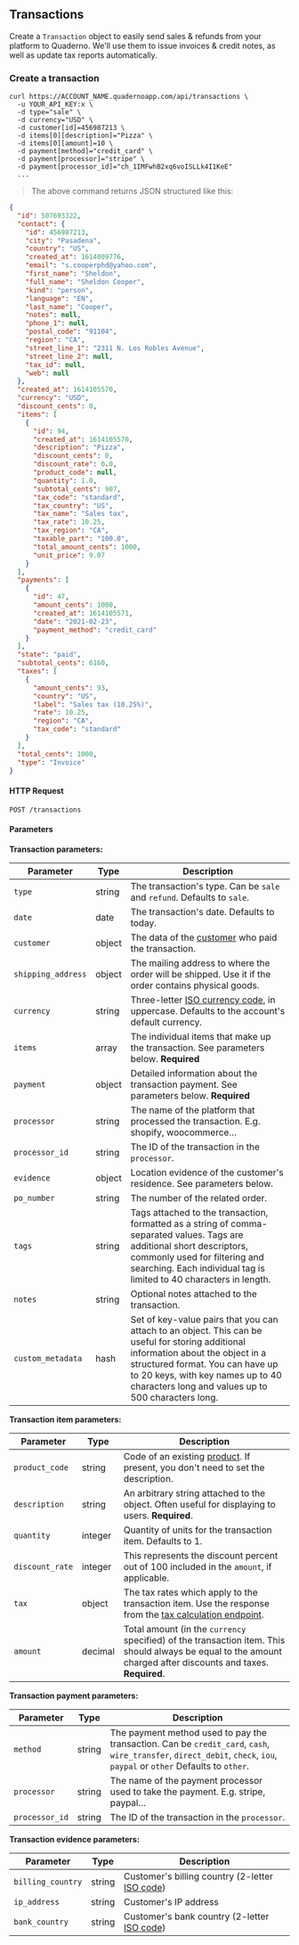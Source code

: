 ## Transactions

Create a `Transaction` object to easily send sales & refunds from your platform to Quaderno. We'll use them to issue invoices & credit notes, as well as update tax reports automatically.

### Create a transaction

```shell
curl https://ACCOUNT_NAME.quadernoapp.com/api/transactions \
  -u YOUR_API_KEY:x \
  -d type="sale" \
  -d currency="USD" \
  -d customer[id]=456987213 \ 
  -d items[0][description]="Pizza" \
  -d items[0][amount]=10 \
  -d payment[method]="credit_card" \ 
  -d payment[processor]="stripe" \
  -d payment[processor_id]="ch_1IMFwhB2xq6voISLLk4I1KeE"
  ...
```

> The above command returns JSON structured like this:

```json
{
  "id": 507693322,
  "contact": {
    "id": 456987213,
    "city": "Pasadena",
    "country": "US",
    "created_at": 1614009776,
    "email": "s.cooperphd@yahoo.com",
    "first_name": "Sheldon",
    "full_name": "Sheldon Cooper",
    "kind": "person",
    "language": "EN",
    "last_name": "Cooper",
    "notes": null,
    "phone_1": null,
    "postal_code": "91104",
    "region": "CA",
    "street_line_1": "2311 N. Los Robles Avenue",
    "street_line_2": null,
    "tax_id": null,
    "web": null
  },
  "created_at": 1614105570,
  "currency": "USD",
  "discount_cents": 0,
  "items": [
    {
      "id": 94,
      "created_at": 1614105570,
      "description": "Pizza",
      "discount_cents": 0,
      "discount_rate": 0.0,
      "product_code": null,
      "quantity": 1.0,
      "subtotal_cents": 907,
      "tax_code": "standard",
      "tax_country": "US",
      "tax_name": "Sales tax",
      "tax_rate": 10.25,
      "tax_region": "CA",
      "taxable_part": "100.0",
      "total_amount_cents": 1000,
      "unit_price": 9.07
    }
  ],
  "payments": [
    {
      "id": 47,
      "amount_cents": 1000,
      "created_at": 1614105571,
      "date": "2021-02-23",
      "payment_method": "credit_card"
    }
  ],
  "state": "paid",
  "subtotal_cents": 6160,
  "taxes": [
    {
      "amount_cents": 93,
      "country": "US",
      "label": "Sales tax (10.25%)",
      "rate": 10.25,
      "region": "CA",
      "tax_code": "standard"
    }
  ],
  "total_cents": 1000,
  "type": "Invoice"
}
```

#### HTTP Request

`POST /transactions`

#### Parameters

**Transaction parameters:**

Parameter               | Type              | Description
------------------------|-------------------|--------------------------------------------------------------------------------
`type`                  | string            | The transaction's type. Can be `sale` and `refund`. Defaults to `sale`.
`date`                  | date              | The transaction's date. Defaults to today.
`customer`              | object            | The data of the [customer](#contacts) who paid the transaction.
`shipping_address`      | object            | The mailing address to where the order will be shipped. Use it if the order contains physical goods.  
`currency`              | string            | Three-letter [ISO currency code](https://en.wikipedia.org/wiki/ISO_4217), in uppercase. Defaults to the account's default currency.
`items`                 | array             | The individual items that make up the transaction. See parameters below. **Required**
`payment`               | object            | Detailed information about the transaction payment. See parameters below. **Required**
`processor`             | string            | The name of the platform that processed the transaction. E.g. shopify, woocommerce… 
`processor_id`          | string            | The ID of the transaction in the `processor`.
`evidence`              | object            | Location evidence of the customer's residence. See parameters below.
`po_number`             | string            | The number of the related order. 
`tags`                  | string            | Tags attached to the transaction, formatted as a string of comma-separated values. Tags are additional short descriptors, commonly used for filtering and searching. Each individual tag is limited to 40 characters in length.
`notes`                 | string            | Optional notes attached to the transaction.
`custom_metadata`       | hash              | Set of key-value pairs that you can attach to an object. This can be useful for storing additional information about the object in a structured format. You can have up to 20 keys, with key names up to 40 characters long and values up to 500 characters long.


**Transaction item parameters:**

Parameter               | Type              | Description
------------------------|-------------------|--------------------------------------------------------------------------------
`product_code`          | string            | Code of an existing [product](#products). If present, you don't need to set the description.
`description`           | string            | An arbitrary string attached to the object. Often useful for displaying to users. **Required**.
`quantity`              | integer           | Quantity of units for the transaction item. Defaults to 1.
`discount_rate`         | integer           | This represents the discount percent out of 100 included in the `amount`, if applicable.
`tax`                   | object            | The tax rates which apply to the transaction item. Use the response from the [tax calculation endpoint](#calculate-a-tax-rate).
`amount`                | decimal           | Total amount (in the `currency` specified) of the transaction item. This should always be equal to the amount charged after discounts and taxes. **Required**.

**Transaction payment parameters:**

Parameter               | Type              | Description
------------------------|-------------------|--------------------------------------------------------------------------------
`method`                | string            | The payment method used to pay the transaction. Can be `credit_card`, `cash`, `wire_transfer`, `direct_debit`, `check`, `iou`, `paypal` or `other` Defaults to `other`.
`processor`             | string            | The name of the payment processor used to take the payment. E.g. stripe, paypal…
`processor_id`          | string            | The ID of the transaction in the `processor`.

**Transaction evidence parameters:**

Parameter               | Type              | Description
------------------------|-------------------|--------------------------------------------------------------------------------
`billing_country`       | string            | Customer's billing country (2-letter [ISO code](http://en.wikipedia.org/wiki/ISO_3166-1#Current_codes))
`ip_address`            | string            | Customer's IP address
`bank_country`          | string            | Customer's bank country (2-letter [ISO code](http://en.wikipedia.org/wiki/ISO_3166-1#Current_codes))
